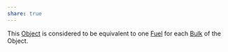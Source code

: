 ```yaml
---
share: true
---
```

This [Object](../Core/Object.md) is considered to be equivalent to one [Fuel](../Core/Life.md#Fuel) for each [Bulk](../Core/Size.md#Bulk) of the Object.